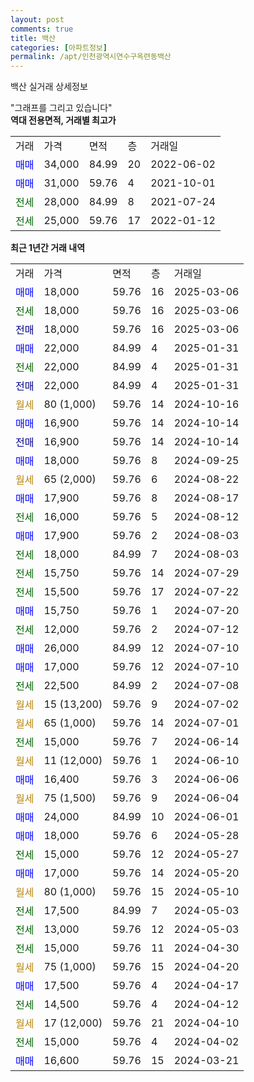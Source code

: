 ```yaml
---
layout: post
comments: true
title: 백산
categories: [아파트정보]
permalink: /apt/인천광역시연수구옥련동백산
---
```


백산 실거래 상세정보

<script type="text/javascript">
  google.charts.load('current', {'packages':['line', 'corechart']});
  google.charts.setOnLoadCallback(drawChart);

  function drawChart() {
    var data = new google.visualization.DataTable();
    data.addColumn('date', '거래일');
    data.addColumn('number', "매매");
    data.addColumn('number', "전세");
    data.addColumn('number', "전매");

    data.addRows([[new Date(Date.parse("2025-03-06")), 18000, null, null], [new Date(Date.parse("2025-03-06")), null, 18000, null], [new Date(Date.parse("2025-03-06")), null, null, 18000], [new Date(Date.parse("2025-01-31")), 22000, null, null], [new Date(Date.parse("2025-01-31")), null, 22000, null], [new Date(Date.parse("2025-01-31")), null, null, 22000], [new Date(Date.parse("2024-10-16")), null, null, null], [new Date(Date.parse("2024-10-14")), 16900, null, null], [new Date(Date.parse("2024-10-14")), null, null, 16900], [new Date(Date.parse("2024-09-25")), 18000, null, null], [new Date(Date.parse("2024-08-22")), null, null, null], [new Date(Date.parse("2024-08-17")), 17900, null, null], [new Date(Date.parse("2024-08-12")), null, 16000, null], [new Date(Date.parse("2024-08-03")), 17900, null, null], [new Date(Date.parse("2024-08-03")), null, 18000, null], [new Date(Date.parse("2024-07-29")), null, 15750, null], [new Date(Date.parse("2024-07-22")), null, 15500, null], [new Date(Date.parse("2024-07-20")), 15750, null, null], [new Date(Date.parse("2024-07-12")), null, 12000, null], [new Date(Date.parse("2024-07-10")), 26000, null, null], [new Date(Date.parse("2024-07-10")), 17000, null, null], [new Date(Date.parse("2024-07-08")), null, 22500, null], [new Date(Date.parse("2024-07-02")), null, null, null], [new Date(Date.parse("2024-07-01")), null, null, null], [new Date(Date.parse("2024-06-14")), null, 15000, null], [new Date(Date.parse("2024-06-10")), null, null, null], [new Date(Date.parse("2024-06-06")), 16400, null, null], [new Date(Date.parse("2024-06-04")), null, null, null], [new Date(Date.parse("2024-06-01")), 24000, null, null], [new Date(Date.parse("2024-05-28")), 18000, null, null], [new Date(Date.parse("2024-05-27")), null, 15000, null], [new Date(Date.parse("2024-05-20")), 17000, null, null], [new Date(Date.parse("2024-05-10")), null, null, null], [new Date(Date.parse("2024-05-03")), null, 17500, null], [new Date(Date.parse("2024-05-03")), null, 13000, null], [new Date(Date.parse("2024-04-30")), null, 15000, null], [new Date(Date.parse("2024-04-20")), null, null, null], [new Date(Date.parse("2024-04-17")), 17500, null, null], [new Date(Date.parse("2024-04-12")), null, 14500, null], [new Date(Date.parse("2024-04-10")), null, null, null], [new Date(Date.parse("2024-04-02")), null, 15000, null], [new Date(Date.parse("2024-03-21")), 16600, null, null]]);

    var options = {
      hAxis: {
        format: 'yyyy/MM/dd'
      },    
      lineWidth: 0,
      pointsVisible: true,    
      title: '최근 1년간 유형별 실거래가 분포',
      legend: { position: 'bottom' }
    };

    var formatter = new google.visualization.NumberFormat({pattern:'###,###'} );
    formatter.format(data, 1);
    formatter.format(data, 2);
    
    setTimeout(function() {
        var chart = new google.visualization.LineChart(document.getElementById('columnchart_material'));
        chart.draw(data, (options));
        document.getElementById('loading').style.display = 'none';
    }, 200);
  }
</script>


<div id="loading" style="z-index:20; display: block; margin-left: 0px">"그래프를 그리고 있습니다"</div>
<div id="columnchart_material" style="width: 95%; margin-left: 0px; display: block"></div>
<!-- contents start -->
<b>역대 전용면적, 거래별 최고가</b>
<table class="sortable">
    <tr>
      <td>거래</td>
      <td>가격</td>
      <td>면적</td>
      <td>층</td>
      <td>거래일</td>
    </tr>
        <tr>
          <td><a style="color: blue">매매</a></td>
          <td>34,000</td>
          <td>84.99</td>
          <td>20</td>
          <td>2022-06-02</td>
        </tr>            <tr>
          <td><a style="color: blue">매매</a></td>
          <td>31,000</td>
          <td>59.76</td>
          <td>4</td>
          <td>2021-10-01</td>
        </tr>        
        <tr>
              <td><a style="color: darkgreen">전세</a></td>
              <td>28,000</td>
              <td>84.99</td>
              <td>8</td>
              <td>2021-07-24</td>
            </tr>            <tr>
              <td><a style="color: darkgreen">전세</a></td>
              <td>25,000</td>
              <td>59.76</td>
              <td>17</td>
              <td>2022-01-12</td>
            </tr>        
    
</table>

<b>최근 1년간 거래 내역</b>

<table class="sortable">
    <tr>
      <td>거래</td>
      <td>가격</td>
      <td>면적</td>
      <td>층</td>
      <td>거래일</td>
    </tr>
    <tr>
      <td><a style="color: blue">매매</a></td>
      <td>18,000</td>
      <td>59.76</td>
      <td>16</td>
      <td>2025-03-06</td>
    </tr>          <tr>
      <td><a style="color: darkgreen">전세</a></td>
      <td>18,000</td>
      <td>59.76</td>
      <td>16</td>
      <td>2025-03-06</td>
    </tr>          <tr>
      <td><a style="color: darkblue">전매</a></td>
      <td>18,000</td>
      <td>59.76</td>
      <td>16</td>
      <td>2025-03-06</td>
    </tr>          <tr>
      <td><a style="color: blue">매매</a></td>
      <td>22,000</td>
      <td>84.99</td>
      <td>4</td>
      <td>2025-01-31</td>
    </tr>          <tr>
      <td><a style="color: darkgreen">전세</a></td>
      <td>22,000</td>
      <td>84.99</td>
      <td>4</td>
      <td>2025-01-31</td>
    </tr>          <tr>
      <td><a style="color: darkblue">전매</a></td>
      <td>22,000</td>
      <td>84.99</td>
      <td>4</td>
      <td>2025-01-31</td>
    </tr>          <tr>
      <td><a style="color: darkgoldenrod">월세</a></td>
      <td>80 (1,000)</td>
      <td>59.76</td>
      <td>14</td>
      <td>2024-10-16</td>
    </tr>          <tr>
      <td><a style="color: blue">매매</a></td>
      <td>16,900</td>
      <td>59.76</td>
      <td>14</td>
      <td>2024-10-14</td>
    </tr>          <tr>
      <td><a style="color: darkblue">전매</a></td>
      <td>16,900</td>
      <td>59.76</td>
      <td>14</td>
      <td>2024-10-14</td>
    </tr>          <tr>
      <td><a style="color: blue">매매</a></td>
      <td>18,000</td>
      <td>59.76</td>
      <td>8</td>
      <td>2024-09-25</td>
    </tr>          <tr>
      <td><a style="color: darkgoldenrod">월세</a></td>
      <td>65 (2,000)</td>
      <td>59.76</td>
      <td>6</td>
      <td>2024-08-22</td>
    </tr>          <tr>
      <td><a style="color: blue">매매</a></td>
      <td>17,900</td>
      <td>59.76</td>
      <td>8</td>
      <td>2024-08-17</td>
    </tr>          <tr>
      <td><a style="color: darkgreen">전세</a></td>
      <td>16,000</td>
      <td>59.76</td>
      <td>5</td>
      <td>2024-08-12</td>
    </tr>          <tr>
      <td><a style="color: blue">매매</a></td>
      <td>17,900</td>
      <td>59.76</td>
      <td>2</td>
      <td>2024-08-03</td>
    </tr>          <tr>
      <td><a style="color: darkgreen">전세</a></td>
      <td>18,000</td>
      <td>84.99</td>
      <td>7</td>
      <td>2024-08-03</td>
    </tr>          <tr>
      <td><a style="color: darkgreen">전세</a></td>
      <td>15,750</td>
      <td>59.76</td>
      <td>14</td>
      <td>2024-07-29</td>
    </tr>          <tr>
      <td><a style="color: darkgreen">전세</a></td>
      <td>15,500</td>
      <td>59.76</td>
      <td>17</td>
      <td>2024-07-22</td>
    </tr>          <tr>
      <td><a style="color: blue">매매</a></td>
      <td>15,750</td>
      <td>59.76</td>
      <td>1</td>
      <td>2024-07-20</td>
    </tr>          <tr>
      <td><a style="color: darkgreen">전세</a></td>
      <td>12,000</td>
      <td>59.76</td>
      <td>2</td>
      <td>2024-07-12</td>
    </tr>          <tr>
      <td><a style="color: blue">매매</a></td>
      <td>26,000</td>
      <td>84.99</td>
      <td>12</td>
      <td>2024-07-10</td>
    </tr>          <tr>
      <td><a style="color: blue">매매</a></td>
      <td>17,000</td>
      <td>59.76</td>
      <td>12</td>
      <td>2024-07-10</td>
    </tr>          <tr>
      <td><a style="color: darkgreen">전세</a></td>
      <td>22,500</td>
      <td>84.99</td>
      <td>2</td>
      <td>2024-07-08</td>
    </tr>          <tr>
      <td><a style="color: darkgoldenrod">월세</a></td>
      <td>15 (13,200)</td>
      <td>59.76</td>
      <td>9</td>
      <td>2024-07-02</td>
    </tr>          <tr>
      <td><a style="color: darkgoldenrod">월세</a></td>
      <td>65 (1,000)</td>
      <td>59.76</td>
      <td>14</td>
      <td>2024-07-01</td>
    </tr>          <tr>
      <td><a style="color: darkgreen">전세</a></td>
      <td>15,000</td>
      <td>59.76</td>
      <td>7</td>
      <td>2024-06-14</td>
    </tr>          <tr>
      <td><a style="color: darkgoldenrod">월세</a></td>
      <td>11 (12,000)</td>
      <td>59.76</td>
      <td>1</td>
      <td>2024-06-10</td>
    </tr>          <tr>
      <td><a style="color: blue">매매</a></td>
      <td>16,400</td>
      <td>59.76</td>
      <td>3</td>
      <td>2024-06-06</td>
    </tr>          <tr>
      <td><a style="color: darkgoldenrod">월세</a></td>
      <td>75 (1,500)</td>
      <td>59.76</td>
      <td>9</td>
      <td>2024-06-04</td>
    </tr>          <tr>
      <td><a style="color: blue">매매</a></td>
      <td>24,000</td>
      <td>84.99</td>
      <td>10</td>
      <td>2024-06-01</td>
    </tr>          <tr>
      <td><a style="color: blue">매매</a></td>
      <td>18,000</td>
      <td>59.76</td>
      <td>6</td>
      <td>2024-05-28</td>
    </tr>          <tr>
      <td><a style="color: darkgreen">전세</a></td>
      <td>15,000</td>
      <td>59.76</td>
      <td>12</td>
      <td>2024-05-27</td>
    </tr>          <tr>
      <td><a style="color: blue">매매</a></td>
      <td>17,000</td>
      <td>59.76</td>
      <td>14</td>
      <td>2024-05-20</td>
    </tr>          <tr>
      <td><a style="color: darkgoldenrod">월세</a></td>
      <td>80 (1,000)</td>
      <td>59.76</td>
      <td>15</td>
      <td>2024-05-10</td>
    </tr>          <tr>
      <td><a style="color: darkgreen">전세</a></td>
      <td>17,500</td>
      <td>84.99</td>
      <td>7</td>
      <td>2024-05-03</td>
    </tr>          <tr>
      <td><a style="color: darkgreen">전세</a></td>
      <td>13,000</td>
      <td>59.76</td>
      <td>12</td>
      <td>2024-05-03</td>
    </tr>          <tr>
      <td><a style="color: darkgreen">전세</a></td>
      <td>15,000</td>
      <td>59.76</td>
      <td>11</td>
      <td>2024-04-30</td>
    </tr>          <tr>
      <td><a style="color: darkgoldenrod">월세</a></td>
      <td>75 (1,000)</td>
      <td>59.76</td>
      <td>15</td>
      <td>2024-04-20</td>
    </tr>          <tr>
      <td><a style="color: blue">매매</a></td>
      <td>17,500</td>
      <td>59.76</td>
      <td>4</td>
      <td>2024-04-17</td>
    </tr>          <tr>
      <td><a style="color: darkgreen">전세</a></td>
      <td>14,500</td>
      <td>59.76</td>
      <td>4</td>
      <td>2024-04-12</td>
    </tr>          <tr>
      <td><a style="color: darkgoldenrod">월세</a></td>
      <td>17 (12,000)</td>
      <td>59.76</td>
      <td>21</td>
      <td>2024-04-10</td>
    </tr>          <tr>
      <td><a style="color: darkgreen">전세</a></td>
      <td>15,000</td>
      <td>59.76</td>
      <td>4</td>
      <td>2024-04-02</td>
    </tr>          <tr>
      <td><a style="color: blue">매매</a></td>
      <td>16,600</td>
      <td>59.76</td>
      <td>15</td>
      <td>2024-03-21</td>
    </tr>      </table>
<!-- contents end -->    

